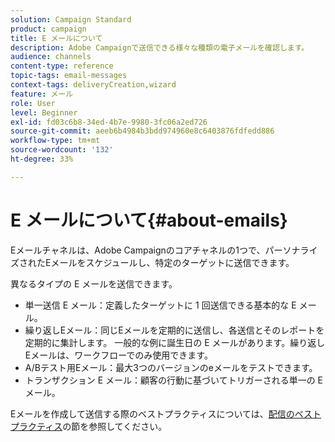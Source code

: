 ```yaml
---
solution: Campaign Standard
product: campaign
title: E メールについて
description: Adobe Campaignで送信できる様々な種類の電子メールを確認します。
audience: channels
content-type: reference
topic-tags: email-messages
context-tags: deliveryCreation,wizard
feature: メール
role: User
level: Beginner
exl-id: fd03c6b8-34ed-4b7e-9980-3fc06a2ed726
source-git-commit: aeeb6b4984b3bdd974960e8c6403876fdfedd886
workflow-type: tm+mt
source-wordcount: '132'
ht-degree: 33%

---
```


# E メールについて{#about-emails}

Eメールチャネルは、Adobe Campaignのコアチャネルの1つで、パーソナライズされたEメールをスケジュールし、特定のターゲットに送信できます。

異なるタイプの E メールを送信できます。

* 単一送信 E メール：定義したターゲットに 1 回送信できる基本的な E メール。
* 繰り返しEメール：同じEメールを定期的に送信し、各送信とそのレポートを定期的に集計します。 一般的な例に誕生日の E メールがあります。繰り返しEメールは、ワークフローでのみ使用できます。
* A/Bテスト用Eメール：最大3つのバージョンのeメールをテストできます。
* トランザクション E メール：顧客の行動に基づいてトリガーされる単一の E メール。

Eメールを作成して送信する際のベストプラクティスについては、[配信のベストプラクティス](../../sending/using/delivery-best-practices.md)の節を参照してください。
